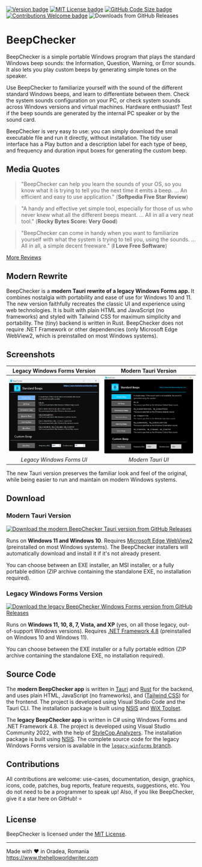 [![Version badge](https://img.shields.io/github/v/tag/TheHelloWorldWriter/BeepChecker?color=forestgreen&label=version)](https://github.com/TheHelloWorldWriter/BeepChecker/releases)
[![MIT License badge](https://img.shields.io/github/license/TheHelloWorldWriter/BeepChecker?color=9c0000)](LICENSE)
[![GitHub Code Size badge](https://img.shields.io/github/languages/code-size/TheHelloWorldWriter/BeepChecker)](https://github.com/TheHelloWorldWriter/BeepChecker)
[![Contributions Welcome badge](https://img.shields.io/badge/contributions-welcome-cornflowerblue)](#Contributions)
![Downloads from GitHub Releases](https://img.shields.io/github/downloads/TheHelloWorldWriter/BeepChecker/total)

# BeepChecker

BeepChecker is a simple portable Windows program that plays the standard Windows beep sounds: the Information, Question, Warning, or Error sounds. It also lets you play custom beeps by generating simple tones on the speaker.

Use BeepChecker to familiarize yourself with the sound of the different standard Windows beeps, and learn to differentiate between them. Check the system sounds configuration on your PC, or check system sounds across Windows versions and virtual machines. Hardware enthusiast? Test if the beep sounds are generated by the internal PC speaker or by the sound card.

BeepChecker is very easy to use: you can simply download the small executable file and run it directly, without installation. The tidy user interface has a Play button and a description label for each type of beep, and frequency and duration input boxes for generating the custom beep.

## Media Quotes

> "BeepChecker can help you learn the sounds of your OS, so you know what it is trying to tell you the next time it emits a beep. ... An efficient and easy to use application." (**Softpedia Five Star Review**)

> "A handy and effective yet simple tool, especially for those of us who never knew what all the different beeps meant. ... All in all a very neat tool." (**Rocky Bytes Score: Very Good**)

> "BeepChecker can come in handy when you want to familiarize yourself with what the system is trying to tell you, using the sounds. ... All in all, a simple decent freeware." (**I Love Free Software**)

[More Reviews](https://www.thehelloworldwriter.com/beepchecker/reviews/)

## Modern Rewrite

BeepChecker is a **modern Tauri rewrite of a legacy Windows Forms app.** It combines nostalgia with portability and ease of use for Windows 10 and 11. The new version faithfully recreates the classic UI and experience using web technologies. It is built with plain HTML and JavaScript (no frameworks) and styled with Tailwind CSS for maximum simplicity and portability. The (tiny) backend is written in Rust. BeepChecker does not require .NET Framework or other dependencies (only Microsoft Edge WebView2, which is preinstalled on most Windows systems).

## Screenshots

| Legacy Windows Forms Version | Modern Tauri Version |
|:---------------------------:|:--------------------:|
| [<img alt="Legacy BeepChecker Screenshot" src="repo-assets/beepchecker-legacy-screenshot.png" width="350"/>](repo-assets/beepchecker-legacy-screenshot.png) | [<img alt="Modern BeepChecker Screenshot" src="repo-assets/beepchecker-screenshot.png" width="350"/>](repo-assets/beepchecker-screenshot.png) |
| *Legacy Windows Forms UI* | *Modern Tauri UI* |

The new Tauri version preserves the familiar look and feel of the original, while being easier to run and maintain on modern Windows systems.

## Download

### Modern Tauri Version

<a href="https://github.com/TheHelloWorldWriter/BeepChecker/releases/latest">
  <img alt="Download the modern BeepChecker Tauri version from GitHub Releases" src="https://img.shields.io/badge/Download-from_GitHub_Releases-brightgreen?style=plastic&logo=github&color=%23181717">
</a>

Runs on **Windows 11 and Windows 10**. Requires [Microsoft Edge WebView2](https://developer.microsoft.com/en-us/Microsoft-edge/webview2/) (preinstalled on most Windows systems). The BeepChecker installers will automatically download and install it if it's not already present.

You can choose between an EXE installer, an MSI installer, or a fully portable edition (ZIP archive containing the standalone EXE, no installation required).

### Legacy Windows Forms Version

<a href="https://github.com/TheHelloWorldWriter/BeepChecker/releases/tag/v2.2.0">
  <img alt="Download the legacy BeepChecker Windows Forms version from GitHub Releases" src="https://img.shields.io/badge/Download-from_GitHub_Releases-brightgreen?style=plastic&logo=github&color=%23181717">
</a>

Runs on **Windows 11, 10, 8, 7, Vista, and XP** (yes, on all those legacy, out-of-support Windows versions). Requires [.NET Framework 4.8](https://dotnet.microsoft.com/en-us/download/dotnet-framework/net48) (preinstalled on Windows 10 and Windows 11).

You can choose between the EXE installer or a fully portable edition (ZIP archive containing the standalone EXE, no installation required).

## Source Code

The **modern BeepChecker app** is written in [Tauri](https://tauri.app/) and [Rust](https://www.rust-lang.org/) for the backend, and uses plain HTML, JavaScript (no frameworks), and ([Tailwind CSS](https://tailwindcss.com/)) for the frontend. The project is developed using Visual Studio Code and the Tauri CLI. The installation package is built using [NSIS](https://nsis.sourceforge.io/Main_Page) and [WiX Toolset](https://wixtoolset.org/).

The **legacy BeepChecker app** is written in C# using Windows Forms and .NET Framework 4.8. The project is developed using Visual Studio Community 2022, with the help of [StyleCop.Analyzers](https://github.com/DotNetAnalyzers/StyleCopAnalyzers). The installation package is built using [NSIS](https://nsis.sourceforge.io/Main_Page). The complete source code for the legacy Windows Forms version is available in the [`legacy-winforms` branch](https://github.com/TheHelloWorldWriter/BeepChecker/tree/legacy-winforms).

## Contributions

All contributions are welcome: use-cases, documentation, design, graphics, icons, code, patches, bug reports, feature requests, suggestions, etc. You do not need to be a programmer to speak up! Also, if you like BeepChecker, give it a star here on GitHub! ⭐️

## License

BeepChecker is licensed under the [MIT License](LICENSE).

---

Made with ❤️ in Oradea, Romania  
https://www.thehelloworldwriter.com

